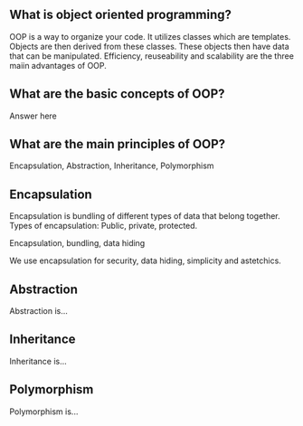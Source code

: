 ## What is object oriented programming?

OOP is a way to organize your code. It utilizes classes which are templates. Objects are then derived from these classes.
These objects then have data that can be manipulated. Efficiency, reuseability and scalability are the three maiin advantages
of OOP.

## What are the basic concepts of OOP?

Answer here

## What are the main principles of OOP?

Encapsulation, Abstraction, Inheritance, Polymorphism

## Encapsulation

Encapsulation is bundling of different types of data that belong together. 
Types of encapsulation: Public, private, protected.

Encapsulation, bundling, data hiding

We use encapsulation for security, data hiding, simplicity and astetchics.


## Abstraction

Abstraction is...

## Inheritance

Inheritance is...

## Polymorphism

Polymorphism is...
